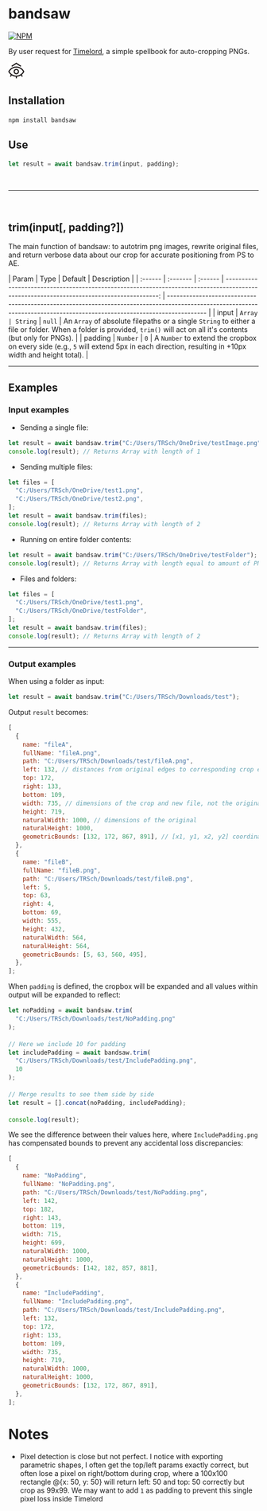 # bandsaw

[![NPM](https://nodei.co/npm/bandsaw.png)](https://npmjs.org/package/bandsaw)

By user request for [Timelord](https://www.battleaxe.co/timelord), a simple spellbook for auto-cropping PNGs.

![](./logo.png)

## Installation

```bash
npm install bandsaw
```

## Use

```js
let result = await bandsaw.trim(input, padding);
```

<br />

---

<br />

## trim(input[, padding?])

The main function of bandsaw: to autotrim png images, rewrite original files, and return verbose data about our crop for accurate positioning from PS to AE.

| Param   | Type     | Default |                                                                                                                              Description |
| :------ | :------- | :------ | ---------------------------------------------------------------------------------------------------------------------------------------: | ------------------------------------------------------------------------------------------------------------------------------------------------------------------------ |
| input   | `Array   | String` |                                                                                                                                   `null` | An `Array` of absolute filepaths or a single `String` to either a file or folder. When a folder is provided, `trim()` will act on all it's contents (but only for PNGs). |
| padding | `Number` | `0`     | A `Number` to extend the cropbox on every side (e.g., `5` will extend 5px in each direction, resulting in +10px width and height total). |

---

## Examples

### Input examples

- Sending a single file:

```js
let result = await bandsaw.trim("C:/Users/TRSch/OneDrive/testImage.png");
console.log(result); // Returns Array with length of 1
```

- Sending multiple files:

```js
let files = [
  "C:/Users/TRSch/OneDrive/test1.png",
  "C:/Users/TRSch/OneDrive/test2.png",
];
let result = await bandsaw.trim(files);
console.log(result); // Returns Array with length of 2
```

- Running on entire folder contents:

```js
let result = await bandsaw.trim("C:/Users/TRSch/OneDrive/testFolder");
console.log(result); // Returns Array with length equal to amount of PNG files inside folder
```

- Files and folders:

```js
let files = [
  "C:/Users/TRSch/OneDrive/test1.png",
  "C:/Users/TRSch/OneDrive/testFolder",
];
let result = await bandsaw.trim(files);
console.log(result); // Returns Array with length of 2
```

---

### Output examples

When using a folder as input:

```js
let result = await bandsaw.trim("C:/Users/TRSch/Downloads/test");
```

Output `result` becomes:

```js
[
  {
    name: "fileA",
    fullName: "fileA.png",
    path: "C:/Users/TRSch/Downloads/test/fileA.png",
    left: 132, // distances from original edges to corresponding crop edges
    top: 172,
    right: 133,
    bottom: 109,
    width: 735, // dimensions of the crop and new file, not the original
    height: 719,
    naturalWidth: 1000, // dimensions of the original
    naturalHeight: 1000,
    geometricBounds: [132, 172, 867, 891], // [x1, y1, x2, y2] coordinates of cropbox from original file
  },
  {
    name: "fileB",
    fullName: "fileB.png",
    path: "C:/Users/TRSch/Downloads/test/fileB.png",
    left: 5,
    top: 63,
    right: 4,
    bottom: 69,
    width: 555,
    height: 432,
    naturalWidth: 564,
    naturalHeight: 564,
    geometricBounds: [5, 63, 560, 495],
  },
];
```

When `padding` is defined, the cropbox will be expanded and all values within output will be expanded to reflect:

```js
let noPadding = await bandsaw.trim(
  "C:/Users/TRSch/Downloads/test/NoPadding.png"
);

// Here we include 10 for padding
let includePadding = await bandsaw.trim(
  "C:/Users/TRSch/Downloads/test/IncludePadding.png",
  10
);

// Merge results to see them side by side
let result = [].concat(noPadding, includePadding);

console.log(result);
```

We see the difference between their values here, where `IncludePadding.png` has compensated bounds to prevent any accidental loss discrepancies:

```js
[
  {
    name: "NoPadding",
    fullName: "NoPadding.png",
    path: "C:/Users/TRSch/Downloads/test/NoPadding.png",
    left: 142,
    top: 182,
    right: 143,
    bottom: 119,
    width: 715,
    height: 699,
    naturalWidth: 1000,
    naturalHeight: 1000,
    geometricBounds: [142, 182, 857, 881],
  },
  {
    name: "IncludePadding",
    fullName: "IncludePadding.png",
    path: "C:/Users/TRSch/Downloads/test/IncludePadding.png",
    left: 132,
    top: 172,
    right: 133,
    bottom: 109,
    width: 735,
    height: 719,
    naturalWidth: 1000,
    naturalHeight: 1000,
    geometricBounds: [132, 172, 867, 891],
  },
];
```

# Notes

- Pixel detection is close but not perfect. I notice with exporting parametric shapes, I often get the top/left params exactly correct, but often lose a pixel on right/bottom during crop, where a 100x100 rectangle @{x: 50, y: 50} will return left: 50 and top: 50 correctly but crop as 99x99. We may want to add `1` as padding to prevent this single pixel loss inside Timelord
